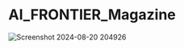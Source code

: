 # AI_FRONTIER_Magazine

![Screenshot 2024-08-20 204926](https://github.com/user-attachments/assets/ef531f74-54b2-4a14-a024-9b8f3ac5a3ad)
